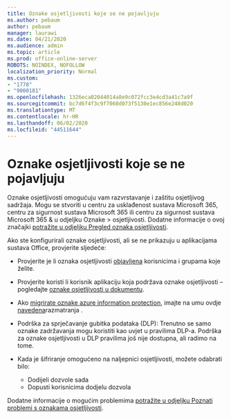 ```yaml
---
title: Oznake osjetljivosti koje se ne pojavljuju
ms.author: pebaum
author: pebaum
manager: laurawi
ms.date: 04/21/2020
ms.audience: admin
ms.topic: article
ms.prod: office-online-server
ROBOTS: NOINDEX, NOFOLLOW
localization_priority: Normal
ms.custom:
- "1778"
- "9000181"
ms.openlocfilehash: 1326eca02044014a8e9c072fcc3e4cd3a41c7a9f
ms.sourcegitcommit: bc7d6f4f3c9f7060d073f5130e1ec856e248d020
ms.translationtype: MT
ms.contentlocale: hr-HR
ms.lasthandoff: 06/02/2020
ms.locfileid: "44511644"
---
```

# <a name="sensitivity-labels-not-appearing"></a>Oznake osjetljivosti koje se ne pojavljuju

Oznake osjetljivosti omogućuju vam razvrstavanje i zaštitu osjetljivog sadržaja. Mogu se stvoriti u centru za usklađenost sustava Microsoft 365, centru za sigurnost sustava Microsoft 365 ili centru za sigurnost sustava Microsoft 365 & u odjeljku Oznake > osjetljivosti. Dodatne informacije o ovoj značajki [potražite u odjeljku Pregled oznaka osjetljivosti](https://docs.microsoft.com/microsoft-365/compliance/sensitivity-labels).

Ako ste konfigurirali oznake osjetljivosti, ali se ne prikazuju u aplikacijama sustava Office, provjerite sljedeće:

- Provjerite je li oznaka osjetljivosti [objavljena](https://docs.microsoft.com/microsoft-365/compliance/sensitivity-labels#what-label-policies-can-do) korisnicima i grupama koje želite.

- Provjerite koristi li korisnik aplikaciju koja podržava oznake osjetljivosti – pogledajte [oznake osjetljivosti u dokumentu](https://support.office.com/article/apply-sensitivity-labels-to-your-documents-and-email-within-office-2f96e7cd-d5a4-403b-8bd7-4cc636bae0f9?#bkmk_whereavailable).

- Ako [migrirate oznake azure information protection](https://docs.microsoft.com/azure/information-protection/configure-policy-migrate-labels), imajte na umu ovdje [navedena](https://docs.microsoft.com/azure/information-protection/configure-policy-migrate-labels#considerations-for-unified-labels)razmatranja .

- Podrška za sprječavanje gubitka podataka (DLP): Trenutno se samo oznake zadržavanja mogu koristiti kao uvjet u pravilima DLP-a.  Podrška za oznake osjetljivosti u DLP pravilima još nije dostupna, ali radimo na tome.

- Kada je šifriranje omogućeno na naljepnici osjetljivosti, možete odabrati bilo:
    - Dodijeli dozvole sada
    - Dopusti korisnicima dodjelu dozvola


Dodatne informacije o mogućim problemima [potražite u odjeljku Poznati problemi s oznakama osjetljivosti](https://support.office.com/article/known-issues-with-sensitivity-labels-in-office-b169d687-2bbd-4e21-a440-7da1b2743edc).